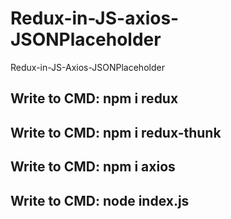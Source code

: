 # Redux-in-JS-axios-JSONPlaceholder
Redux-in-JS-Axios-JSONPlaceholder

## Write to CMD: npm i redux
## Write to CMD: npm i redux-thunk
## Write to CMD: npm i axios
## Write to CMD: node index.js
